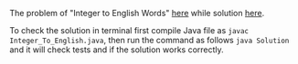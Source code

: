 The problem of "Integer to English Words" [here](https://leetcode.com/problems/integer-to-english-words/) while solution [here](https://github.com/aurimas13/LeetCode-HR-MAANG/blob/main/LeetCode/Java%20Solutions/Integer%20to%20English%20Words/Integer_To_English.java).

To check the solution in terminal first compile Java file as `javac Integer_To_English.java`, then run the command as follows `java Solution` and it will check tests and if the solution works correctly.